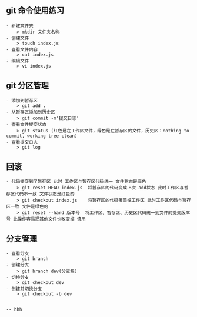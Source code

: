 ## git 命令使用练习

    - 新建文件夹
        > mkdir 文件夹名称
    - 创建文件
        > touch index.js
    - 查看文件内容
        > cat index.js
    - 编辑文件
        > vi index.js

## git 分区管理
    - 添加到暂存区
        > git add .
    - 从暂存区添加到历史区
        > git commit -m'提交日志'
    - 查看文件提交状态
        > git status (红色是在工作区文件，绿色是在暂存区的文件，历史区：nothing to commit, working tree clean)
    - 查看提交日志
        > git log

## 回滚
    - 代码提交到了暂存区 此时 工作区与暂存区代码统一 文件状态是绿色
        > git reset HEAD index.js  将暂存区的代码变成上次 add状态 此时工作区与暂存区代码不一致 文件状态是红色的
        > git checkout index.js    将暂存区的代码覆盖掉工作区 此时工作区代码与暂存区一致 文件是绿色的
        > git reset --hard 版本号  将工作区、暂存区、历史区代码统一到文件的提交版本号 此操作容易把其他文件也改变掉 慎用

## 分支管理
    - 查看分支
        > git branch
    - 创建分支
        > git branch dev(分支名)
    - 切换分支
        > git checkout dev
    - 创建并切换分支
        > git checkout -b dev


    -- hhh
